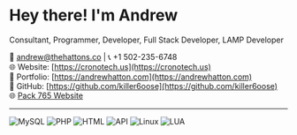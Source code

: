 # Hey there! I'm Andrew

Consultant, Programmer, Developer, Full Stack Developer, LAMP Developer

📧 andrew@thehattons.co | 📞 +1 502-235-6748  
🌐 Website: [https://cronotech.us](https://cronotech.us)  
💼 Portfolio: [https://andrewhatton.com](https://andrewhatton.com)  
🐙 GitHub: [https://github.com/killer6oose](https://github.com/killer6oose)  
🌐 [Pack 765 Website](https://pack765.com)

---
![MySQL](https://img.shields.io/badge/MySQL-85%25%20skilled-blue)
![PHP](https://img.shields.io/badge/PHP-75%25%20skilled-purple)
![HTML](https://img.shields.io/badge/HTML-100%25%20skilled-orange)
![API](https://img.shields.io/badge/API-85%25%20skilled-green)
![Linux](https://img.shields.io/badge/Linux-90%25%20skilled-yellow)
![LUA](https://img.shields.io/badge/LUA-90%25%20skilled-blueviolet)

